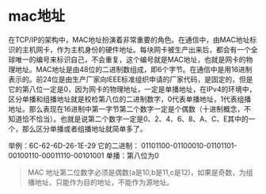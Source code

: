 
# mac地址

在TCP/IP的架构中，MAC地址扮演着非常重要的角色。在通信中，由MAC地址标识的主机网卡，作为主机身份的硬件地址。每块网卡被生产出来后，都会有一个全球唯一的编号来标识自己，不会重复，这个编号就是MAC地址，也就是网卡的物理地址。MAC地址是由48位的二进制数组成，即6个字节。在通信中是用16进制表示的。前24位是由生产厂家向IEEE标准组织申请的厂家代码，是固定的，但是它的第八位一定是0，因为网卡的物理地址，一定是单播地址，在IPv4的环境中，区分单播和组播地址就是校检第八位的二进制数字，0代表单播地址，1代表组播地址。那么表现在16进制中第一字节第二个数字一定是个偶数（十进制概念，不知道恰不恰当）。也就是说第二个数字一定是0、2、4、6、8、A、C、E其中的一个，那么区分单播或者组播地址就简单多了。

 

举例：6C-62-6D-26-1E-29  它的二进制：
01101100-01100010-01101101-00100110-00011110-00101001  单播：第八位为0



> MAC 地址第二位数字必须是偶数(a是10,b是11,c是12)，如果是奇数，为组播地址，只能作为目的地址，不能作为源地址。